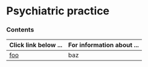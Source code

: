 # Psychiatric practice

### Contents

| **Click link below ...** | **For information about ...** |
|:---------------------|:-----------------------|
| [foo](practice.md) | baz |
